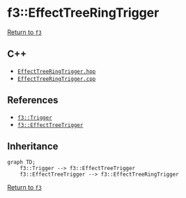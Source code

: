 # f3::EffectTreeRingTrigger

[Return to `f3`](/docs/f3.md)

## C++

- [`EffectTreeRingTrigger.hpp`](/src/f3/EffectTreeRingTrigger.hpp)
- [`EffectTreeRingTrigger.cpp`](/src/f3/EffectTreeRingTrigger.cpp)

## References

- [`f3::Trigger`](/docs/f3/Trigger.md)
- [`f3::EffectTreeTrigger`](/docs/f3/EffectTreeTrigger.md)

## Inheritance

```mermaid
graph TD;
    f3::Trigger --> f3::EffectTreeTrigger
    f3::EffectTreeTrigger --> f3::EffectTreeRingTrigger
```

[Return to `f3`](/docs/f3.md)